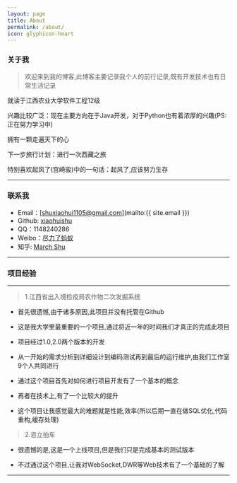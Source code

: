 ```yaml
---
layout: page
title: About
permalink: /about/
icon: glyphicon-heart
---
```


### 关于我

> 欢迎来到我的博客,此博客主要记录我个人的前行记录,既有开发技术也有日常生活记录

就读于江西农业大学软件工程12级

兴趣比较广泛：现在主要方向在于Java开发，对于Python也有着浓厚的兴趣(PS:正在努力学习中)

拥有一颗走遍天下的心

下一步旅行计划：进行一次西藏之旅

特别喜欢起风了(宫崎骏)中的一句话：起风了,应该努力生存

---

### 联系我

* Email：[shuxiaohui1105@gmail.com](mailto:{{ site.email }})
* Github: [xiaohuishu](https://github.com/xiaohuishu)
* QQ：1148240286
* Weibo：[尽力了蚂蚁](http://weibo.com/antsmarch)
* 知乎: [March Shu](http://www.zhihu.com/people/march-shu)

---

### 项目经验

---

> 1.江西省出入境检疫局农作物二次发掘系统

* 首先很遗憾,由于诸多原因,此项目并没有托管在Github

* 这是我大学里最重要的一个项目,通过将近一年的时间我们才真正的完成此项目

* 项目经过1.0,2.0两个版本的开发

* 从一开始的需求分析到详细设计到编码测试再到最后的运行维护,由我们工作室9个人共同进行

* 通过这个项目首先对如何进行项目开发有了一个基本的概念

* 再者在技术上,有了一个比较大的提升

* 这个项目让我感觉最大的难题就是性能,效率(所以后期一直在做SQL优化,代码重构,缓存处理)

> 2.咨立拍车

* 很遗憾的是,这是一个上线项目,但是我们只是完成基本的测试版本

* 不过通过这个项目,让我对WebSocket,DWR等Web技术有了一个基础的了解

---







